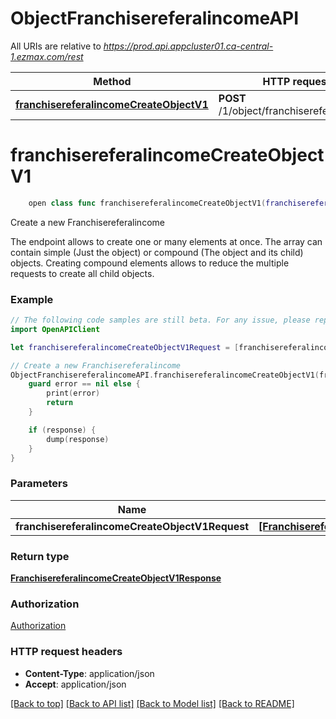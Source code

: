 # ObjectFranchisereferalincomeAPI

All URIs are relative to *https://prod.api.appcluster01.ca-central-1.ezmax.com/rest*

Method | HTTP request | Description
------------- | ------------- | -------------
[**franchisereferalincomeCreateObjectV1**](ObjectFranchisereferalincomeAPI.md#franchisereferalincomecreateobjectv1) | **POST** /1/object/franchisereferalincome | Create a new Franchisereferalincome


# **franchisereferalincomeCreateObjectV1**
```swift
    open class func franchisereferalincomeCreateObjectV1(franchisereferalincomeCreateObjectV1Request: [FranchisereferalincomeCreateObjectV1Request], completion: @escaping (_ data: FranchisereferalincomeCreateObjectV1Response?, _ error: Error?) -> Void)
```

Create a new Franchisereferalincome

The endpoint allows to create one or many elements at once.  The array can contain simple (Just the object) or compound (The object and its child) objects.  Creating compound elements allows to reduce the multiple requests to create all child objects.

### Example 
```swift
// The following code samples are still beta. For any issue, please report via http://github.com/OpenAPITools/openapi-generator/issues/new
import OpenAPIClient

let franchisereferalincomeCreateObjectV1Request = [franchisereferalincome-createObject-v1-Request(objFranchisereferalincome: franchisereferalincome-Request(fkiFranchisebrokerID: 123, fkiFranchisereferalincomeprogramID: 123, fkiPeriodID: 123, dFranchisereferalincomeLoan: "dFranchisereferalincomeLoan_example", dFranchisereferalincomeFranchiseamount: "dFranchisereferalincomeFranchiseamount_example", dFranchisereferalincomeFranchisoramount: "dFranchisereferalincomeFranchisoramount_example", dFranchisereferalincomeAgentamount: "dFranchisereferalincomeAgentamount_example", dtFranchisereferalincomeDisbursed: "dtFranchisereferalincomeDisbursed_example", tFranchisereferalincomeComment: "tFranchisereferalincomeComment_example", fkiFranchiseofficeID: 123, sFranchisereferalincomeRemoteid: "sFranchisereferalincomeRemoteid_example"), objFranchisereferalincomeCompound: franchisereferalincome-RequestCompound(objAddress: address-Request(fkiAddresstypeID: 123, sAddressCivic: "sAddressCivic_example", sAddressStreet: "sAddressStreet_example", sAddressSuite: "sAddressSuite_example", sAddressCity: "sAddressCity_example", fkiProvinceID: 123, fkiCountryID: 123, sAddressZip: "sAddressZip_example"), aObjContact: [contact-RequestCompound(objContactinformations: contactinformations-RequestCompound(aObjAddress: [nil], aObjPhone: [phone-Request(fkiPhonetypeID: 123, ePhoneType: Field-ePhoneType(), sPhoneRegion: "sPhoneRegion_example", sPhoneExchange: "sPhoneExchange_example", sPhoneNumber: "sPhoneNumber_example", sPhoneInternational: "sPhoneInternational_example", sPhoneExtension: "sPhoneExtension_example")], aObjEmail: [email-Request(fkiEmailtypeID: 123, sEmailAddress: "sEmailAddress_example")], aObjWebsite: [website-Request(fkiWebsitetypeID: 123, sWebsiteAddress: "sWebsiteAddress_example")], iAddressDefault: 123, iPhoneDefault: 123, iEmailDefault: 123, iWebsiteDefault: 123), fkiContacttitleID: 123, fkiLanguageID: 123, sContactFirstname: "sContactFirstname_example", sContactLastname: "sContactLastname_example", sContactCompany: "sContactCompany_example", dtContactBirthdate: "dtContactBirthdate_example")], fkiFranchisebrokerID: 123, fkiFranchisereferalincomeprogramID: 123, fkiPeriodID: 123, dFranchisereferalincomeLoan: "dFranchisereferalincomeLoan_example", dFranchisereferalincomeFranchiseamount: "dFranchisereferalincomeFranchiseamount_example", dFranchisereferalincomeFranchisoramount: "dFranchisereferalincomeFranchisoramount_example", dFranchisereferalincomeAgentamount: "dFranchisereferalincomeAgentamount_example", dtFranchisereferalincomeDisbursed: "dtFranchisereferalincomeDisbursed_example", tFranchisereferalincomeComment: "tFranchisereferalincomeComment_example", fkiFranchiseofficeID: 123, sFranchisereferalincomeRemoteid: "sFranchisereferalincomeRemoteid_example"))] // [FranchisereferalincomeCreateObjectV1Request] | 

// Create a new Franchisereferalincome
ObjectFranchisereferalincomeAPI.franchisereferalincomeCreateObjectV1(franchisereferalincomeCreateObjectV1Request: franchisereferalincomeCreateObjectV1Request) { (response, error) in
    guard error == nil else {
        print(error)
        return
    }

    if (response) {
        dump(response)
    }
}
```

### Parameters

Name | Type | Description  | Notes
------------- | ------------- | ------------- | -------------
 **franchisereferalincomeCreateObjectV1Request** | [**[FranchisereferalincomeCreateObjectV1Request]**](FranchisereferalincomeCreateObjectV1Request.md) |  | 

### Return type

[**FranchisereferalincomeCreateObjectV1Response**](FranchisereferalincomeCreateObjectV1Response.md)

### Authorization

[Authorization](../README.md#Authorization)

### HTTP request headers

 - **Content-Type**: application/json
 - **Accept**: application/json

[[Back to top]](#) [[Back to API list]](../README.md#documentation-for-api-endpoints) [[Back to Model list]](../README.md#documentation-for-models) [[Back to README]](../README.md)

